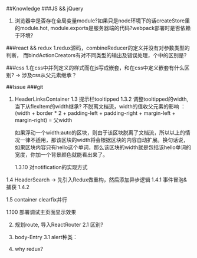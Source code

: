 ##Knowledge
###JS && jQuery
1. 浏览器中是否存在全局变量module?如果只是node环境下的话createStore里的module.hot,
module.exports是服务器端的代码?webpack部署时是否依赖于环境?

###react && redux
1.redux源码，combineReducer的定义并没有对参数类型的判断，
而bindActionCreators有对不同类型的输出及错误处理，个中的区别是?

###css
1.在css中并列定义的样式而在js写成嵌套，和在css中定义嵌套有什么区别?
-> 涉及css从父元素继承？

##Issue
###git
1. HeaderLinksContainer
  1.3 提示栏tooltipped
    1.3.2 调整tooltipped的width,当下从flexItem的width继承?
    不脱离文档流，width的值收父元素的影响 ：
    (width + border * 2 + padding-left + padding-right + margin-left + margin-right) = 父width

    如果浮动一个width:auto的区块，则由于该区块脱离了文档流，所以以上的情况一律不适用，那该区块的width将会根据区块的内容自动扩展。换句话说，如果区块内容只有hello这个单词，那么该区块的width就是包括该hello单词的宽度，你加一个背景颜色就能看出来了。

    1.3.10 对notification的实现方式

  1.4 HeaderSearch -> 先引入Redux做重构，然后添加异步逻辑
    1.4.1 事件冒泡&捕获
    1.4.2

  1.5 container clearfix并行

  1.100 部署调试主页面显示效果

2. 规划route, 导入ReactRouter
  2.1 <Route IndexRoute={Body}/> <Route component={Body}/>区别?

3. body-Entry
  3.1 alert种类：

10. why redux?
